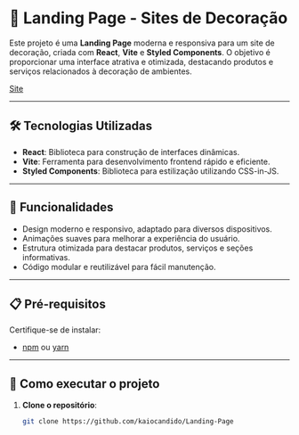 # 🏡 Landing Page - Sites de Decoração

Este projeto é uma **Landing Page** moderna e responsiva para um site de decoração, criada com **React**, **Vite** e **Styled Components**. O objetivo é proporcionar uma interface atrativa e otimizada, destacando produtos e serviços relacionados à decoração de ambientes.

<a href="https://landing-page-brown-delta.vercel.app/">Site</a>

---

## 🛠️ Tecnologias Utilizadas

- **React**: Biblioteca para construção de interfaces dinâmicas.
- **Vite**: Ferramenta para desenvolvimento frontend rápido e eficiente.
- **Styled Components**: Biblioteca para estilização utilizando CSS-in-JS.

---

## 🎨 Funcionalidades

- Design moderno e responsivo, adaptado para diversos dispositivos.
- Animações suaves para melhorar a experiência do usuário.
- Estrutura otimizada para destacar produtos, serviços e seções informativas.
- Código modular e reutilizável para fácil manutenção.

---

## 📋 Pré-requisitos

Certifique-se de instalar:

- [npm](https://www.npmjs.com/) ou [yarn](https://yarnpkg.com/)

---

## 🚀 Como executar o projeto

1. **Clone o repositório**:

   ```bash
   git clone https://github.com/kaiocandido/Landing-Page

